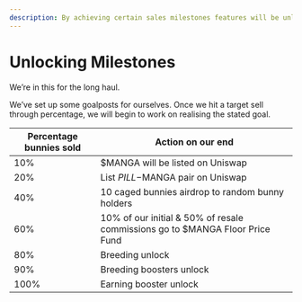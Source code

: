 ```yaml
---
description: By achieving certain sales milestones features will be unlocked accordingly
---
```


# Unlocking Milestones

We’re in this for the long haul.

We’ve set up some goalposts for ourselves. Once we hit a target sell through percentage, we will begin to work on realising the stated goal.

| Percentage bunnies sold | Action on our end                                                            |
| ----------------------- | ---------------------------------------------------------------------------- |
| 10%                     | $MANGA will be listed on Uniswap                                             |
| 20%                     | List $PILL-$MANGA pair on Uniswap                                            |
| 40%                     | 10 caged bunnies airdrop to random bunny holders                             |
| 60%                     | 10% of our initial & 50% of resale commissions go to $MANGA Floor Price Fund |
| 80%                     | Breeding unlock                                                              |
| 90%                     | Breeding boosters unlock                                                     |
| 100%                    | Earning booster unlock                                                       |
